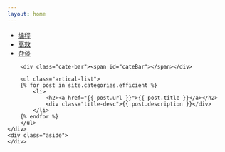 ```yaml
---
layout: home
---
```


<div class="index-content blog">
    <div class="section">
        <ul class="artical-cate">
            <li><a href="/"><span>编程</span></a></li>
            <li class="on"><a href="/efficient.html"><span>高效</span></a></li>
            <li><a href="/blog.html"><span>杂谈</span></a></li>
        </ul>

        <div class="cate-bar"><span id="cateBar"></span></div>

        <ul class="artical-list">
        {% for post in site.categories.efficient %}
            <li>
                <h2><a href="{{ post.url }}">{{ post.title }}</a></h2>
                <div class="title-desc">{{ post.description }}</div>
            </li>
        {% endfor %}
        </ul>
    </div>
    <div class="aside">
    </div>
</div>
